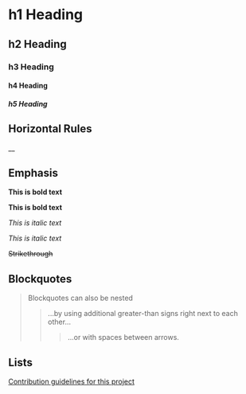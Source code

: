 # h1 Heading
## h2 Heading
### h3 Heading
#### h4 Heading
##### h5 Heading

## Horizontal Rules

__

## Emphasis

**This is bold text**

__This is bold text__

*This is italic text*

_This is italic text_

~~Strikethrough~~

## Blockquotes

> Blockquotes can also be nested
>> ...by using additional greater-than signs right next to each other...
> > > ...or with spaces between arrows.

## Lists
[Contribution guidelines for this project](/product.pdf)
